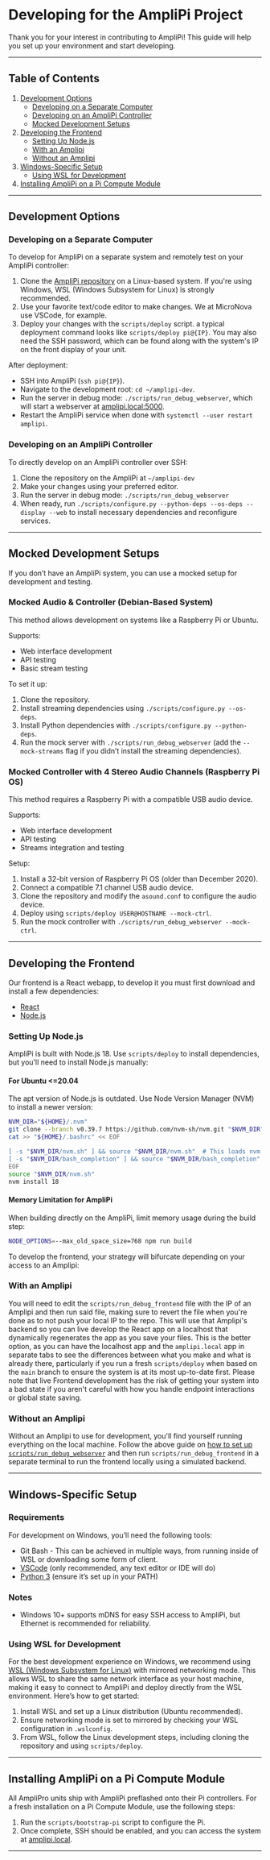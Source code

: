 
# Developing for the AmpliPi Project

Thank you for your interest in contributing to AmpliPi! This guide will help you set up your environment and start developing.

---

## Table of Contents

1. [Development Options](#development-options)
   - [Developing on a Separate Computer](#developing-on-a-separate-computer)
   - [Developing on an AmpliPi Controller](#developing-on-an-amplipi-controller)
   - [Mocked Development Setups](#mocked-development-setups)
2. [Developing the Frontend](#developing-the-frontend)
   - [Setting Up Node.js](#setting-up-nodejs)
   - [With an Amplipi](#with-an-amplipi)
   - [Without an Amplipi](#without-an-amplipi)
3. [Windows-Specific Setup](#windows-specific-setup)
   - [Using WSL for Development](#using-wsl-for-development)
4. [Installing AmpliPi on a Pi Compute Module](#installing-amplipi-on-a-pi-compute-module)

---

## Development Options

### Developing on a Separate Computer

To develop for AmpliPi on a separate system and remotely test on your AmpliPi controller:

1. Clone the [AmpliPi repository](https://github.com/micro-nova) on a Linux-based system. If you're using Windows, WSL (Windows Subsystem for Linux) is strongly recommended.
2. Use your favorite text/code editor to make changes. We at MicroNova use VSCode, for example.
3. Deploy your changes with the `scripts/deploy` script. a typical deployment command looks like `scripts/deploy pi@{IP}`. You may also need the SSH password, which can be found along with the system's IP on the front display of your unit.

After deployment:
- SSH into AmpliPi (`ssh pi@{IP}`).
- Navigate to the development root: `cd ~/amplipi-dev`.
- Run the server in debug mode: `./scripts/run_debug_webserver`, which will start a webserver at [amplipi.local:5000](http://amplipi.local:5000).
- Restart the AmpliPi service when done with `systemctl --user restart amplipi`.

### Developing on an AmpliPi Controller

To directly develop on an AmpliPi controller over SSH:

1. Clone the repository on the AmpliPi at `~/amplipi-dev`
2. Make your changes using your preferred editor.
3. Run the server in debug mode: `./scripts/run_debug_webserver`
4. When ready, run `./scripts/configure.py --python-deps --os-deps --display --web` to install necessary dependencies and reconfigure services.

---

## Mocked Development Setups

If you don’t have an AmpliPi system, you can use a mocked setup for development and testing.

### Mocked Audio & Controller (Debian-Based System)

This method allows development on systems like a Raspberry Pi or Ubuntu.

Supports:
- Web interface development
- API testing
- Basic stream testing

To set it up:
1. Clone the repository.
2. Install streaming dependencies using `./scripts/configure.py --os-deps`.
3. Install Python dependencies with `./scripts/configure.py --python-deps`.
4. Run the mock server with `./scripts/run_debug_webserver` (add the `--mock-streams` flag if you didn’t install the streaming dependencies).

### Mocked Controller with 4 Stereo Audio Channels (Raspberry Pi OS)

This method requires a Raspberry Pi with a compatible USB audio device.

Supports:
- Web interface development
- API testing
- Streams integration and testing

Setup:
1. Install a 32-bit version of Raspberry Pi OS (older than December 2020).
2. Connect a compatible 7.1 channel USB audio device.
3. Clone the repository and modify the `asound.conf` to configure the audio device.
4. Deploy using `scripts/deploy USER@HOSTNAME --mock-ctrl`.
5. Run the mock controller with `./scripts/run_debug_webserver --mock-ctrl`.

---
## Developing the Frontend
Our frontend is a React webapp, to develop it you must first download and install a few dependencies:
- [React](https://react.dev/learn/installation)
- [Node.js](#setting-up-nodejs)

### Setting Up Node.js

AmpliPi is built with Node.js 18. Use `scripts/deploy` to install dependencies, but you’ll need to install Node.js manually:

#### For Ubuntu <=20.04
The apt version of Node.js is outdated. Use Node Version Manager (NVM) to install a newer version:

```sh
NVM_DIR="${HOME}/.nvm"
git clone --branch v0.39.7 https://github.com/nvm-sh/nvm.git "$NVM_DIR"
cat >> "${HOME}/.bashrc" << EOF

[ -s "$NVM_DIR/nvm.sh" ] && source "$NVM_DIR/nvm.sh"  # This loads nvm
[ -s "$NVM_DIR/bash_completion" ] && source "$NVM_DIR/bash_completion"  # This loads nvm bash_completion
EOF
source "$NVM_DIR/nvm.sh"
nvm install 18
```

#### Memory Limitation for AmpliPi
When building directly on the AmpliPi, limit memory usage during the build step:

```sh
NODE_OPTIONS=--max_old_space_size=768 npm run build
```



To develop the frontend, your strategy will bifurcate depending on your access to an Amplipi:

### With an Amplipi
You will need to edit the `scripts/run_debug_frontend` file with the IP of an Amplipi and then run said file, making sure to revert the file when you're done as to not push your local IP to the repo. This will use that Amplipi's backend so you can live develop the React app on a localhost that dynamically regenerates the app as you save your files. This is the better option, as you can have the localhost app and the `amplipi.local` app in separate tabs to see the differences between what you make and what is already there, particularly if you run a fresh `scripts/deploy` when based on the `main` branch to ensure the system is at its most up-to-date first.
Please note that live Frontend development has the risk of getting your system into a bad state if you aren't careful with how you handle endpoint interactions or global state saving.

### Without an Amplipi
Without an Amplipi to use for development, you'll find yourself running everything on the local machine. Follow the above guide on [how to set up `scripts/run_debug_webserver`](#mocked-controller-with-4-stereo-audio-channels-raspberry-pi-os) and then run `scripts/run_debug_frontend` in a separate terminal to run the frontend locally using a simulated backend.

---

## Windows-Specific Setup

### Requirements
For development on Windows, you’ll need the following tools:
- Git Bash - This can be achieved in multiple ways, from running inside of WSL or downloading some form of client.
- [VSCode](https://code.visualstudio.com/) (only recommended, any text editor or IDE will do)
- [Python 3](https://phoenixnap.com/kb/how-to-install-python-3-windows) (ensure it’s set up in your PATH)

### Notes
- Windows 10+ supports mDNS for easy SSH access to AmpliPi, but Ethernet is recommended for reliability.

### Using WSL for Development
For the best development experience on Windows, we recommend using [WSL (Windows Subsystem for Linux)](https://www.microsoft.com/store/productId/9PDXGNCFSCZV?ocid=pdpshare) with mirrored networking mode. This allows WSL to share the same network interface as your host machine, making it easy to connect to AmpliPi and deploy directly from the WSL environment. Here’s how to get started:

1. Install WSL and set up a Linux distribution (Ubuntu recommended).
2. Ensure networking mode is set to mirrored by checking your WSL configuration in `.wslconfig`.
3. From WSL, follow the Linux development steps, including cloning the repository and using `scripts/deploy`.

---

## Installing AmpliPi on a Pi Compute Module

All AmpliPro units ship with AmpliPi preflashed onto their Pi controllers. For a fresh installation on a Pi Compute Module, use the following steps:

1. Run the `scripts/bootstrap-pi` script to configure the Pi.
2. Once complete, SSH should be enabled, and you can access the system at [amplipi.local](amplipi.local).

---
